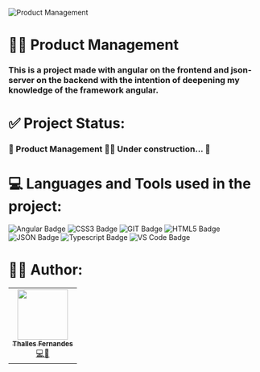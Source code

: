![Product Management](https://user-images.githubusercontent.com/57325727/150052006-2c79b433-79cc-41e4-979e-a3f2df1ea3ad.png)

# 👨‍💼 Product Management

### This is a project made with angular on the frontend and json-server on the backend with the intention of deepening my knowledge of the framework angular.

# ✅ Project Status:
### 🚧 Product Management 👨💼 Under construction... 🚧

# 💻 Languages and Tools used in the project:
![Angular Badge](https://img.shields.io/badge/Angular-DD0031?style=for-the-badge&logo=angular&logoColor=white)
![CSS3 Badge](https://img.shields.io/badge/CSS3-1572B6?style=for-the-badge&logo=css3&logoColor=white)
![GIT Badge](https://img.shields.io/badge/Git-F05032?style=for-the-badge&logo=git&logoColor=white)
![HTML5 Badge](https://img.shields.io/badge/HTML5-E34F26?style=for-the-badge&logo=html5&logoColor=white)
![JSON Badge](https://img.shields.io/badge/json-5E5C5C?style=for-the-badge&logo=json&logoColor=white)
![Typescript Badge](https://img.shields.io/badge/TypeScript-007ACC?style=for-the-badge&logo=typescript&logoColor=white)
![VS Code Badge](https://img.shields.io/badge/Visual_Studio_Code-0078D4?style=for-the-badge&logo=visual%20studio%20code&logoColor=white)

# 👨‍💻 Author:

<table>
  <tr>
    <td align="center"><a href="https://github.com/ThallesLana"><img src="https://avatars.githubusercontent.com/u/57325727?v=4" width="100px;" alt=""/><br /><sub><b>Thalles Fernandes</b></sub></a><br /><a href="https://github.com/ThallesLana" title="Thalles">💻🚀</a></td>
</table>
